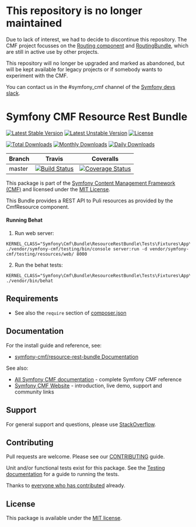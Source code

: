 # This repository is no longer maintained

Due to lack of interest, we had to decide to discontinue this repository. 
The CMF project focusses on the [Routing component](https://github.com/symfony-cmf/routing) and [RoutingBundle](https://github.com/symfony-cmf/routing-bundle), which are still in active use by other projects.

This repository will no longer be upgraded and marked as abandoned, but will be kept available for legacy projects or if somebody wants to experiment with the CMF.

You can contact us in the #symfony_cmf channel of the [Symfony devs slack](https://symfony.com/slack).

# Symfony CMF Resource Rest Bundle

[![Latest Stable Version](https://poser.pugx.org/symfony-cmf/resource-rest-bundle/v/stable)](https://packagist.org/packages/symfony-cmf/resource-rest-bundle)
[![Latest Unstable Version](https://poser.pugx.org/symfony-cmf/resource-rest-bundle/v/unstable)](https://packagist.org/packages/symfony-cmf/resource-rest-bundle)
[![License](https://poser.pugx.org/symfony-cmf/resource-rest-bundle/license)](https://packagist.org/packages/symfony-cmf/resource-rest-bundle)

[![Total Downloads](https://poser.pugx.org/symfony-cmf/resource-rest-bundle/downloads)](https://packagist.org/packages/symfony-cmf/resource-rest-bundle)
[![Monthly Downloads](https://poser.pugx.org/symfony-cmf/resource-rest-bundle/d/monthly)](https://packagist.org/packages/symfony-cmf/resource-rest-bundle)
[![Daily Downloads](https://poser.pugx.org/symfony-cmf/resource-rest-bundle/d/daily)](https://packagist.org/packages/symfony-cmf/resource-rest-bundle)

Branch | Travis | Coveralls |
------ | ------ | --------- |
master | [![Build Status][travis_unstable_badge]][travis_link] | [![Coverage Status][coveralls_unstable_badge]][coveralls_unstable_link] |

This package is part of the [Symfony Content Management Framework (CMF)](http://cmf.symfony.com/) and licensed
under the [MIT License](LICENSE).

This Bundle provides a REST API to Puli resources as provided by the CmfResource component.

#### Running Behat

1. Run web server:
```
KERNEL_CLASS="Symfony\Cmf\Bundle\ResourceRestBundle\Tests\Fixtures\App\Kernel" ./vendor/symfony-cmf/testing/bin/console server:run -d vendor/symfony-cmf/testing/resources/web/ 8000
```
2. Run the behat tests:
```
KERNEL_CLASS="Symfony\Cmf\Bundle\ResourceRestBundle\Tests\Fixtures\App\Kernel" ./vendor/bin/behat
```


## Requirements
* See also the `require` section of [composer.json](composer.json)

## Documentation

For the install guide and reference, see:

* [symfony-cmf/resource-rest-bundle Documentation](http://symfony.com/doc/master/cmf/bundles/resource-rest/index.html)

See also:

* [All Symfony CMF documentation](http://symfony.com/doc/master/cmf/index.html) - complete Symfony CMF reference
* [Symfony CMF Website](http://cmf.symfony.com/) - introduction, live demo, support and community links

## Support

For general support and questions, please use [StackOverflow](http://stackoverflow.com/questions/tagged/symfony-cmf).

## Contributing

Pull requests are welcome. Please see our
[CONTRIBUTING](https://github.com/symfony-cmf/blob/master/CONTRIBUTING.md)
guide.

Unit and/or functional tests exist for this package. See the
[Testing documentation](http://symfony.com/doc/master/cmf/components/testing.html)
for a guide to running the tests.

Thanks to
[everyone who has contributed](contributors) already.

## License

This package is available under the [MIT license](src/Resources/meta/LICENSE).

[travis_legacy_badge]: https://travis-ci.org/symfony-cmf/resource-rest-bundle.svg?branch=master
[travis_stable_badge]: https://travis-ci.org/symfony-cmf/resource-rest-bundle.svg?branch=master
[travis_unstable_badge]: https://travis-ci.org/symfony-cmf/resource-rest-bundle.svg?branch=master
[travis_link]: https://travis-ci.org/symfony-cmf/resource-rest-bundle

[coveralls_legacy_badge]: https://coveralls.io/repos/github/symfony-cmf/resource-rest-bundle/badge.svg?branch=master
[coveralls_legacy_link]: https://coveralls.io/github/symfony-cmf/resource-rest-bundle?branch=master
[coveralls_stable_badge]: https://coveralls.io/repos/github/symfony-cmf/resource-rest-bundle/badge.svg?branch=master
[coveralls_stable_link]: https://coveralls.io/github/symfony-cmf/resource-rest-bundle?branch=master
[coveralls_unstable_badge]: https://coveralls.io/repos/github/symfony-cmf/resource-rest-bundle/badge.svg?branch=master
[coveralls_unstable_link]: https://coveralls.io/github/symfony-cmf/resource-rest-bundle?branch=master
